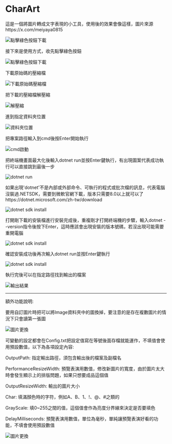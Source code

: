 # CharArt
這是一個將圖片轉成文字表現的小工具，使用後的效果會像這樣，圖片來源https://x.com/meiyaya0815

![點擊綠色按鈕下載](https://github.com/user-attachments/assets/73160296-c4be-4c21-a67a-3d20eda51c03)

接下來是使用方式，收先點擊綠色按鈕

![點擊綠色按鈕下載](https://github.com/user-attachments/assets/7ab4bd4a-7b23-43db-aaf1-245631a30a51)

下載原始碼的壓縮檔

![下載原始碼壓縮檔](https://github.com/user-attachments/assets/143cc925-8245-41bd-b209-165b6b9c09e9)

把下載的壓縮檔解壓縮

![解壓縮](https://github.com/user-attachments/assets/da434e9e-55a4-4f34-a6a6-351adf35988b)

進到指定資料夾位置

![資料夾位置](https://github.com/user-attachments/assets/d86d302d-8d72-4560-b40b-f833ec677027)

把專案路徑輸入到cmd後按Enter開始執行

![cmd啟動](https://github.com/user-attachments/assets/7401a6d5-192c-43d3-bee3-1e1989869f60)

把終端機畫面最大化後輸入dotnet run並按Enter鍵執行，有出現圖案代表成功執行可以直接跳到最後一步

![dotnet run](https://github.com/user-attachments/assets/62d04473-c65c-4946-801e-c0c824d1052b)

如果出現'dotnet'不是內部或外部命令、可執行的程式或批次檔的訊息，代表電腦沒裝過.NETSDK，需要到微軟官網下載，版本只需要8.0以上就可以了https://dotnet.microsoft.com/zh-tw/download

![dotnet sdk install](https://github.com/user-attachments/assets/ad22f389-ccac-4011-a6c4-a499f499d576)

打開剛下載的安裝檔進行安裝完成後，重複剛才打開終端機的步驟，輸入dotnet --version指令後按下Enter，這時應該會出現安裝的版本號碼，若沒出現可能需要重開電腦

![dotnet sdk install](https://github.com/user-attachments/assets/9b448eea-96ad-4fcf-87fd-ce5fcf82a69a)

確認安裝成功後再次輸入dotnet run並按Enter鍵執行

![dotnet sdk install](https://github.com/user-attachments/assets/61348ccc-ec96-4700-94a3-5eed50855523)

執行完後可以在指定路徑找到輸出的檔案

![輸出結果](https://github.com/user-attachments/assets/47258f79-8790-439c-b72a-5bb229e30c4f)

---

額外功能說明:

要用自訂圖片時把可以將Image資料夾中的圖換掉，要注意的是存在複數圖片的情況下只會讀第一張圖

![圖片更換](https://github.com/user-attachments/assets/8904d063-bde5-46c5-be26-44a066617fcf)

可變動的設定都會在Config.txt把設定值寫在等號後面存檔就能運作，不填值會使用預設數值，以下為各項設定內容:

OutputPath: 指定輸出路徑，須包含輸出後的檔案及副檔名

PerformanceResizeWidth: 預覽表演用數值，修改新圖片的寬度，由於圖片太大時會發生顯示上的排版問題，如果只想要成品這個值

OutputResizeWidth: 輸出的圖片大小

Char: 填滿顏色時的字符，例如A、B、1、!、@、#之類的

GrayScale: 填0~255之間的值，這個值會作為亮度分界線來決定是否要填色

DelayMilliseconds: 預覽表演用數值，單位為毫秒，單純讓預覽表演好看的功能，不填會使用預設數值

![圖片更換](https://github.com/user-attachments/assets/aed631f8-5bda-4cbe-a98e-dce38a70fd69)
